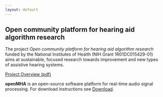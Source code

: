```yaml
---
layout: default
---
```


## Open community platform for hearing aid algorithm research

The project *Open community platform for hearing aid algorithm research* funded by the National Institutes of Health (NIH Grant 1R01DC015429-01) aims at sustainable, focused research towards improvement and new types of assistive hearing systems. 

[Project Overview (pdf)](./docs/ProjectOverview.pdf)

**openMHA** is an open-source software platform for real-time audio signal processing.
For download instructions see [Download](/download).






